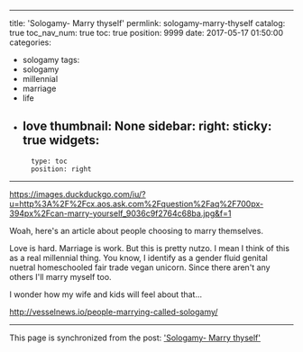 
---
title: 'Sologamy- Marry thyself'
permlink: sologamy-marry-thyself
catalog: true
toc_nav_num: true
toc: true
position: 9999
date: 2017-05-17 01:50:00
categories:
- sologamy
tags:
- sologamy
- millennial
- marriage
- life
- love
thumbnail: None
sidebar:
    right:
        sticky: true
widgets:
    -
        type: toc
        position: right
---


https://images.duckduckgo.com/iu/?u=http%3A%2F%2Fcx.aos.ask.com%2Fquestion%2Faq%2F700px-394px%2Fcan-marry-yourself_9036c9f2764c68ba.jpg&f=1

Woah,  here's an article about people choosing to marry themselves.  

Love is hard.  Marriage is work.  But this is pretty nutzo.  I mean I think of this as a real millennial thing.  You know, I identify as a gender fluid genital nuetral homeschooled fair trade vegan unicorn.  Since there aren't any others I'll marry myself too.  

I wonder how my wife and kids will feel about that...

http://vesselnews.io/people-marrying-called-sologamy/

- - -

This page is synchronized from the post: ['Sologamy- Marry thyself'](https://steemit.com/@aggroed/sologamy-marry-thyself)
